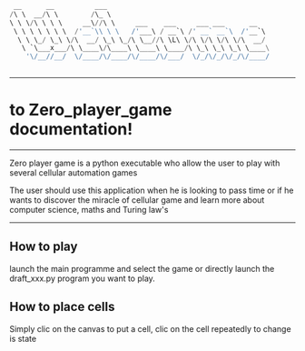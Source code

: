 ```python
 __      __          ___                                        
/\ \  __/\ \        /\_ \                                       
\ \ \/\ \ \ \     __\//\ \     ___    ___     ___ ___      __   
 \ \ \ \ \ \ \  /'__`\\ \ \   /'___\ / __`\ /' __` __`\  /'__`\ 
  \ \ \_/ \_\ \/\  __/ \_\ \_/\ \__//\ \L\ \/\ \/\ \/\ \/\  __/ 
   \ `\___x___/\ \____\/\____\ \____\ \____/\ \_\ \_\ \_\ \____\
    '\/__//__/  \/____/\/____/\/____/\/___/  \/_/\/_/\/_/\/____/
                                                                
 ```  
---

# to Zero_player_game documentation!

---
Zero player game is a python executable who allow the user to play with several cellular automation games

The user should use this application when he is looking to pass time or if he wants to discover the miracle of 
cellular game and learn more about computer science, maths and Turing law's 

---
## How to play

launch the main programme and select the game or directly launch the draft_xxx.py program you want to play.

## How to place cells 

Simply clic on the canvas to put a cell, clic on the cell repeatedly to change is state
